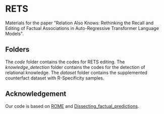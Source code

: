 # RETS
Materials for the paper "Relation Also Knows: Rethinking the Recall and Editing of Factual Associations in Auto-Regressive Transformer Language Models".

## Folders
The *code* folder contains the codes for RETS editing. The *knowledge_detection* folder contains the codes for the detection of relational knowledge. The *dataset* folder contains the supplemented counterfact dataset with R-Specificity samples.

## Acknowledgement
Our code is based on [ROME](https://github.com/kmeng01/rome) and [Dissecting_factual_predictions](https://github.com/google-research/google-research/tree/master/dissecting_factual_predictions).